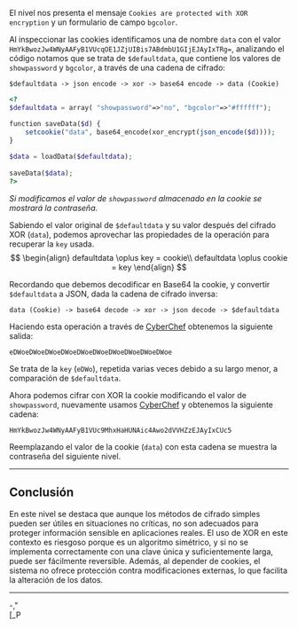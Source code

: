 El nivel nos presenta el mensaje `Cookies are protected with XOR encryption` y un formulario de campo `bgcolor`.

Al inspeccionar las cookies identificamos una de nombre `data` con el valor `HmYkBwozJw4WNyAAFyB1VUcqOE1JZjUIBis7ABdmbU1GIjEJAyIxTRg=`, analizando el código notamos que se trata de `$defaultdata`, que contiene los valores de `showpassword` y `bgcolor`, a través de una cadena de cifrado:
```
$defaultdata -> json encode -> xor -> base64 encode -> data (Cookie)
```
```php
<?
$defaultdata = array( "showpassword"=>"no", "bgcolor"=>"#ffffff");  

function saveData($d) {    
	setcookie("data", base64_encode(xor_encrypt(json_encode($d))));  
}  
  
$data = loadData($defaultdata);  
  
saveData($data);  
?>  
```

*Si modificamos el valor de `showpassword` almacenado en la cookie se mostrará la contraseña.*

Sabiendo el valor original de `$defaultdata` y su valor después del cifrado XOR (`data`), podemos aprovechar las propiedades de la operación para recuperar la `key` usada.
$$ \begin{align} defaultdata \oplus key = cookie\\ defaultdata \oplus cookie = key \end{align} $$

Recordando que debemos decodificar en Base64 la cookie, y convertir `$defaultdata` a JSON, dada la cadena de cifrado inversa:
```
data (Cookie) -> base64 decode -> xor -> json decode -> $defaultdata
```

Haciendo esta operación a través  de [CyberChef](https://gchq.github.io/CyberChef/#recipe=From_Base64('A-Za-z0-9%2B/%3D',true,false)XOR(%7B'option':'UTF8','string':'%7B%22showpassword%22:%22no%22,%22bgcolor%22:%22%23ffffff%22%7D'%7D,'Standard',false)&input=SG1Za0J3b3pKdzRXTnlBQUZ5QjFWVWNxT0UxSlpqVUlCaXM3QUJkbWJVMUdJakVKQXlJeFRSZz0) obtenemos la siguiente salida:
```
eDWoeDWoeDWoeDWoeDWoeDWoeDWoeDWoeDWoeDWoe
```
Se trata de la `key` (`eDWo`), repetida varias veces debido a su largo menor, a comparación de `$defaultdata`.

Ahora podemos cifrar con XOR la cookie modificando el valor de `showpassword`, nuevamente usamos [CyberChef](https://gchq.github.io/CyberChef/#recipe=XOR(%7B'option':'UTF8','string':'eDWo'%7D,'Standard',false)To_Base64('A-Za-z0-9%2B/%3D')&input=eyJzaG93cGFzc3dvcmQiOiJ5ZXMiLCJiZ2NvbG9yIjoiI2ZmZmZmZiJ9) y obtenemos la siguiente cadena:
```
HmYkBwozJw4WNyAAFyB1VUc9MhxHaHUNAic4Awo2dVVHZzEJAyIxCUc5
```

Reemplazando el valor de la cookie (`data`) con esta cadena se muestra la contraseña del siguiente nivel.

---
## **Conclusión**

En este nivel se destaca que aunque los métodos de cifrado simples pueden ser útiles en situaciones no críticas, no son adecuados para proteger información sensible en aplicaciones reales.  El uso de XOR en este contexto es riesgoso porque es un algoritmo simétrico, y si no se implementa correctamente con una clave única y suficientemente larga, puede ser fácilmente reversible. Además, al depender de cookies, el sistema no ofrece protección contra modificaciones externas, lo que facilita la alteración de los datos.

---
-,"  
[_P